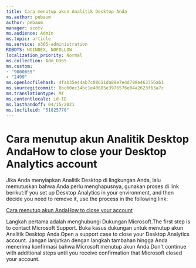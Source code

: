 ```yaml
---
title: Cara menutup akun Analitik Desktop Anda
ms.author: pebaum
author: pebaum
manager: scotv
ms.audience: Admin
ms.topic: article
ms.service: o365-administration
ROBOTS: NOINDEX, NOFOLLOW
localization_priority: Normal
ms.collection: Adm_O365
ms.custom:
- "9000655"
- "2499"
ms.openlocfilehash: 4fab35e44ab7c08611da89e7e4d798e463356ab1
ms.sourcegitcommit: 8bc60ec34bc1e40685e3976576e04a2623f63a7c
ms.translationtype: MT
ms.contentlocale: id-ID
ms.lasthandoff: 04/15/2021
ms.locfileid: "51825770"
---
```

# <a name="how-to-close-your-desktop-analytics-account"></a><span data-ttu-id="2dd77-102">Cara menutup akun Analitik Desktop Anda</span><span class="sxs-lookup"><span data-stu-id="2dd77-102">How to close your Desktop Analytics account</span></span>

<span data-ttu-id="2dd77-103">Jika Anda menyiapkan Analitik Desktop di lingkungan Anda, lalu memutuskan bahwa Anda perlu menghapusnya, gunakan proses di link berikut:</span><span class="sxs-lookup"><span data-stu-id="2dd77-103">If you set up Desktop Analytics in your environment, and then decide you need to remove it, use the process in the following link:</span></span>

[<span data-ttu-id="2dd77-104">Cara menutup akun Anda</span><span class="sxs-lookup"><span data-stu-id="2dd77-104">How to close your account</span></span>](https://docs.microsoft.com/configmgr/desktop-analytics/account-close)

<span data-ttu-id="2dd77-105">Langkah pertama adalah menghubungi Dukungan Microsoft.</span><span class="sxs-lookup"><span data-stu-id="2dd77-105">The first step is to contact Microsoft Support.</span></span> <span data-ttu-id="2dd77-106">Buka kasus dukungan untuk menutup akun Analitik Desktop Anda.</span><span class="sxs-lookup"><span data-stu-id="2dd77-106">Open a support case to close your Desktop Analytics account.</span></span> <span data-ttu-id="2dd77-107">Jangan lanjutkan dengan langkah tambahan hingga Anda menerima konfirmasi bahwa Microsoft menutup akun Anda.</span><span class="sxs-lookup"><span data-stu-id="2dd77-107">Don't continue with additional steps until you receive confirmation that Microsoft closed your account.</span></span>